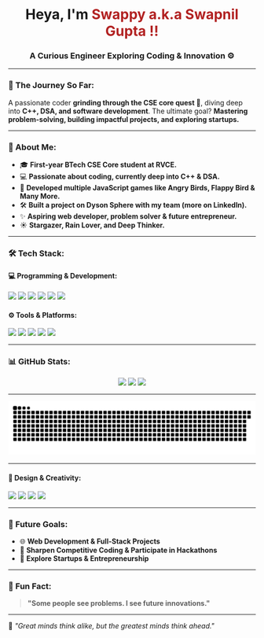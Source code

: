 <!-- Header Section -->
<h1 align="center">Heya, I'm <span style="color:#B22222;"><b>Swappy a.k.a Swapnil Gupta !!</b></span> </h1>
<h3 align="center">A Curious Engineer Exploring Coding & Innovation ⚙️</h3>

---

<!-- Journey Section -->
### 🚀 The Journey So Far:
A passionate coder **grinding through the CSE core quest 🚀**, diving deep into **C++, DSA, and software development**. The ultimate goal? **Mastering problem-solving, building impactful projects, and exploring startups.**

---

<!-- About Me Section -->
### 📝 About Me:
- 🎓 **First-year BTech CSE Core student at RVCE.**  
- 💻 **Passionate about coding, currently deep into C++ & DSA.**  
- 🚀 **Developed multiple JavaScript games like Angry Birds, Flappy Bird & Many More.**  
- 🛠️ **Built a project on Dyson Sphere with my team (more on LinkedIn).**  
- ✨ **Aspiring web developer, problem solver & future entrepreneur.**  
- ☀️ **Stargazer, Rain Lover, and Deep Thinker.**  

---

<!-- Tech Stack Section -->
### 🛠️ Tech Stack:
#### 💻 Programming & Development:
<p align="left">
  <img src="https://img.shields.io/badge/C++-00599C?style=for-the-badge&logo=c%2B%2B&logoColor=white">
  <img src="https://img.shields.io/badge/Python-3776AB?style=for-the-badge&logo=python&logoColor=white">
  <img src="https://img.shields.io/badge/C-00599C?style=for-the-badge&logo=c&logoColor=white">
  <img src="https://img.shields.io/badge/HTML5-E34F26?style=for-the-badge&logo=html5&logoColor=white">
  <img src="https://img.shields.io/badge/JavaScript-F7DF1E?style=for-the-badge&logo=javascript&logoColor=black">
  <img src="https://img.shields.io/badge/SQL-4479A1?style=for-the-badge&logo=postgresql&logoColor=white">
</p>

#### ⚙️ Tools & Platforms:
<p align="left">
  <img src="https://img.shields.io/badge/Git-F05032?style=for-the-badge&logo=git&logoColor=white">
  <img src="https://img.shields.io/badge/GitHub-181717?style=for-the-badge&logo=github&logoColor=white">
  <img src="https://img.shields.io/badge/VS_Code-007ACC?style=for-the-badge&logo=visual-studio-code&logoColor=white">
  <img src="https://img.shields.io/badge/Linux-FCC624?style=for-the-badge&logo=linux&logoColor=black">
  <img src="https://img.shields.io/badge/Bash-4EAA25?style=for-the-badge&logo=gnu-bash&logoColor=white">
</p>

---

<!-- GitHub Stats Section -->
### 📊 GitHub Stats:
<p align="center">
  <img src="https://github-readme-stats.vercel.app/api?username=Swappy-cmd&show_icons=true&theme=tokyonight" height="150"/>
  <img src="https://github-readme-streak-stats.herokuapp.com/?user=Swappy-cmd&theme=tokyonight" height="150"/>
  <img src="https://github-readme-stats.vercel.app/api/top-langs/?username=Swappy-cmd&langs_count=6&layout=compact&theme=tokyonight" height="150"/>
</p>

---
<!-- Animated Snake Section -->
<div align="center">
  <picture>
    <source media="(prefers-color-scheme: dark)" srcset="https://github.com/Swappy-cmd/Swappy-cmd/blob/output/github-snake-dark.svg"/>
    <source media="(prefers-color-scheme: light)" srcset="https://github.com/Swappy-cmd/Swappy-cmd/blob/output/github-snake.svg"/> 
    <img alt="github-snake" src="https://github.com/Swappy-cmd/Swappy-cmd/blob/output/github-snake-dark.svg">
  </picture>
</div>

---

<!-- Design & Creativity Section -->
#### 🎨 Design & Creativity:
<p align="left">
  <img src="https://img.shields.io/badge/Adobe_Photoshop-31A8FF?style=for-the-badge&logo=adobe-photoshop&logoColor=white">
  <img src="https://img.shields.io/badge/Adobe_Illustrator-FF9A00?style=for-the-badge&logo=adobe-illustrator&logoColor=white">
  <img src="https://img.shields.io/badge/Adobe_Premiere_Pro-9999FF?style=for-the-badge&logo=adobe-premiere-pro&logoColor=white">
  <img src="https://img.shields.io/badge/Blender-F5792A?style=for-the-badge&logo=blender&logoColor=white">
</p>

---

<!-- Future Goals Section -->
### 🚀 Future Goals:
- 🌐 **Web Development & Full-Stack Projects**
- 🔫 **Sharpen Competitive Coding & Participate in Hackathons**
- 💎 **Explore Startups & Entrepreneurship**

---

<!-- Fun Fact Section -->
### 🚀 Fun Fact:
> **"Some people see problems. I see future innovations."**

---

🌟 _"Great minds think alike, but the greatest minds think ahead."_
